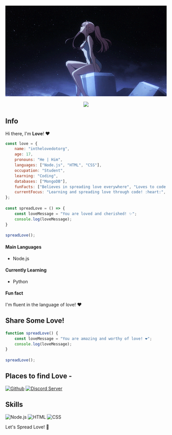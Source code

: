 <p align="center">
        <img src="https://github.com/inthelovedotorg/inthelovedotorg/blob/main/zerotwo.gif" />
</p>

<p align="center">
   <a href="https://discord.com/users/773755998665441280">
      <img src="https://lanyard.cnrad.dev/api/773755998665441280?theme=dark&animated=true" />
   </a>
</p>

## Info

Hi there, I'm **Love**! ❤️
```javascript
const love = {
    name: "inthelovedotorg",
    age: 17,
    pronouns: "He | Him",
    languages: ["Node.js", "HTML", "CSS"],
    occupation: "Student",
    learning: "Coding",
    databases: ["MongoDB"],
    funFacts: ["Believes in spreading love everywhere", "Loves to code with a heart"],
    currentFocus: "Learning and spreading love through code! :heart:",
};

const spreadLove = () => {
    const loveMessage = "You are loved and cherished! ✨";
    console.log(loveMessage);
}

spreadLove();
```
#### Main Languages
- Node.js

#### Currently Learning
- Python 

#### Fun fact
I'm fluent in the language of love! :heart:

## Share Some Love!
```javascript
function spreadLove() {
    const loveMessage = "You are amazing and worthy of love! ❤️";
    console.log(loveMessage);
}

spreadLove();
```
## Places to find Love - 
  
 [![Github](https://img.shields.io/badge/-Github-181717?style=for-the-badge&logo=Github&logoColor=white)](https://github.com/inthelovedotorg) 
 [![Discord Server](https://img.shields.io/badge/Discord-7289DA?style=for-the-badge&logo=discord&logoColor=white)](https://discord.gg/moonlake)
 
## Skills
![Node.js](https://img.shields.io/badge/Node.js-43853D?style=for-the-badge&logo=node.js&logoColor=white)
![HTML](https://img.shields.io/badge/HTML5-E34F26?style=for-the-badge&logo=html5&logoColor=white) 
![CSS](https://img.shields.io/badge/CSS3-1572B6?style=for-the-badge&logo=css3&logoColor=white)


Let's Spread Love! 💓
